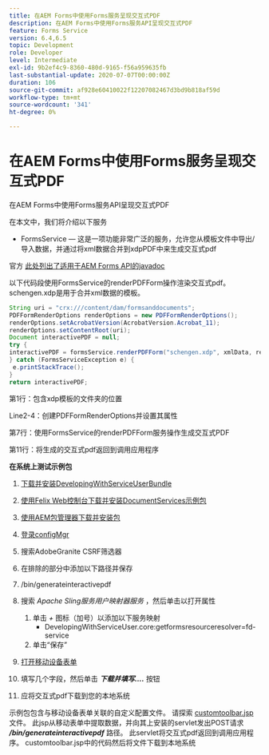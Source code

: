 ```yaml
---
title: 在AEM Forms中使用Forms服务呈现交互式PDF
description: 在AEM Forms中使用Forms服务API呈现交互式PDF
feature: Forms Service
version: 6.4,6.5
topic: Development
role: Developer
level: Intermediate
exl-id: 9b2ef4c9-8360-480d-9165-f56a959635fb
last-substantial-update: 2020-07-07T00:00:00Z
duration: 106
source-git-commit: af928e60410022f12207082467d3bd9b818af59d
workflow-type: tm+mt
source-wordcount: '341'
ht-degree: 0%

---
```


# 在AEM Forms中使用Forms服务呈现交互式PDF

在AEM Forms中使用Forms服务API呈现交互式PDF

在本文中，我们将介绍以下服务

* FormsService — 这是一项功能非常广泛的服务，允许您从模板文件中导出/导入数据，并通过将xml数据合并到xdpPDF中来生成交互式pdf

官方 [此处列出了适用于AEM Forms API的javadoc](https://helpx.adobe.com/aem-forms/6/javadocs/com/adobe/fd/output/api/package-summary.html)

以下代码段使用FormsService的renderPDFForm操作渲染交互式pdf。 schengen.xdp是用于合并xml数据的模板。

```java
String uri = "crx:///content/dam/formsanddocuments";
PDFFormRenderOptions renderOptions = new PDFFormRenderOptions();
renderOptions.setAcrobatVersion(AcrobatVersion.Acrobat_11);
renderOptions.setContentRoot(uri);
Document interactivePDF = null;
try {
interactivePDF = formsService.renderPDFForm("schengen.xdp", xmlData, renderOptions);
} catch (FormsServiceException e) {
 e.printStackTrace();
}
return interactivePDF;
```

第1行：包含xdp模板的文件夹的位置

Line2-4：创建PDFFormRenderOptions并设置其属性

第7行：使用FormsService的renderPDFForm服务操作生成交互式PDF

第11行：将生成的交互式pdf返回到调用应用程序

**在系统上测试示例包**
1. [下载并安装DevelopingWithServiceUserBundle](/help/forms/assets/common-osgi-bundles/DevelopingWithServiceUser.jar)
1. [使用Felix Web控制台下载并安装DocumentServices示例包](/help/forms/assets/common-osgi-bundles/AEMFormsDocumentServices.core-1.0-SNAPSHOT.jar)
1. [使用AEM包管理器下载并安装包](assets/downloadinteractivepdffrommobileform.zip)

1. [登录configMgr](http://localhost:4502/system/console/configMgr)
1. 搜索AdobeGranite CSRF筛选器
1. 在排除的部分中添加以下路径并保存
1. /bin/generateinteractivepdf
1. 搜索 _Apache Sling服务用户映射器服务_ ，然后单击以打开属性
   1. 单击 *+* 图标（加号）以添加以下服务映射
      * DevelopingWithServiceUser.core:getformsresourceresolver=fd-service
   1. 单击“保存”
1. [打开移动设备表单](http://localhost:4502/content/dam/formsanddocuments/schengen.xdp/jcr:content)
1. 填写几个字段，然后单击 ***下载并填写....*** 按钮
1. 应将交互式pdf下载到您的本地系统


示例包包含与移动设备表单关联的自定义配置文件。 请探索 [customtoolbar.jsp](http://localhost:4502/apps/AEMFormsDemoListings/customprofiles/addImageToMobileForm/demo/customtoolbar.jsp) 文件。 此jsp从移动表单中提取数据，并向其上安装的servlet发出POST请求 ***/bin/generateinteractivepdf*** 路径。 此servlet将交互式pdf返回到调用应用程序。 customtoolbar.jsp中的代码然后将文件下载到本地系统
